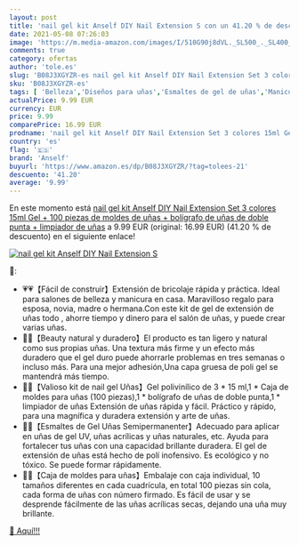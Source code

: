 ```yaml
---
layout: post
title: 'nail gel kit Anself DIY Nail Extension S con un 41.20 % de descuento'
date: 2021-05-08 07:26:03
image: 'https://m.media-amazon.com/images/I/510G90j8dVL._SL500_._SL400_.jpg'
comments: true
category: ofertas
author: 'tole.es'
slug: 'B08J3XGYZR-es nail gel kit Anself DIY Nail Extension Set 3 colores 15ml...'
sku: 'B08J3XGYZR-es'
tags: [ 'Belleza','Diseños para uñas','Esmaltes de gel de uñas','Manicura y pedicura','anself','bolígrafo', ]
actualPrice: 9.99 EUR
currency: EUR
price: 9.99
comparePrice: 16.99 EUR
prodname: 'nail gel kit Anself DIY Nail Extension Set 3 colores 15ml Gel + 100 piezas de moldes de uñas + bolígrafo de uñas de doble punta + limpiador de uñas'
country: 'es'
flag: '🇪🇸'
brand: 'Anself'
buyurl: 'https://www.amazon.es/dp/B08J3XGYZR/?tag=tolees-21'
descuento: '41.20'
average: '9.99'
---
```


En este momento está [nail gel kit Anself DIY Nail Extension Set 3 colores 15ml Gel + 100 piezas de moldes de uñas + bolígrafo de uñas de doble punta + limpiador de uñas](https://www.amazon.es/dp/B08J3XGYZR/?tag=tolees-21) a 9.99 EUR (original: 16.99 EUR) (41.20 %  de descuento) en el siguiente enlace!

[![nail gel kit Anself DIY Nail Extension S](https://m.media-amazon.com/images/I/510G90j8dVL._SL500_._SL400_.jpg)](https://www.amazon.es/dp/B08J3XGYZR/?tag=tolees-21)

🔎:

- 💗💗【Fácil de construir】Extensión de bricolaje rápida y práctica. Ideal para salones de belleza y manicura en casa. Maravilloso regalo para esposa, novia, madre o hermana.Con este kit de gel de extensión de uñas todo , ahorre tiempo y dinero para el salón de uñas, y puede crear varias uñas.
- 🌸🌸【Beauty natural y duradero】El producto es tan ligero y natural como sus propias uñas. Una textura más firme y un efecto más duradero que el gel duro puede ahorrarle problemas en tres semanas o incluso más. Para una mejor adhesión,Una capa gruesa de poli gel se mantendrá más tiempo.
- 🌈🌈【Valioso kit de nail gel Uñas】Gel polivinílico de 3 * 15 ml,1 * Caja de moldes para uñas (100 piezas),1 * bolígrafo de uñas de doble punta,1 * limpiador de uñas Extensión de uñas rápida y fácil. Práctico y rápido, para una magnífica y duradera extensión y arte de uñas.
- 💙💙【Esmaltes de Gel Uñas Semipermanenter】Adecuado para aplicar en uñas de gel UV, uñas acrílicas y uñas naturales, etc. Ayuda para fortalecer tus uñas con una capacidad brillante duradera. El gel de extensión de uñas está hecho de polí inofensivo. Es ecológico y no tóxico. Se puede formar rápidamente.
- 🌟🌟【Caja de moldes para uñas】Embalaje con caja individual, 10 tamaños diferentes en cada cuadrícula, en total 100 piezas sin cola, cada forma de uñas con número firmado. Es fácil de usar y se desprende fácilmente de las uñas acrílicas secas, dejando una uña muy brillante.

[🛒 Aquí!!!](https://www.amazon.es/dp/B08J3XGYZR/?tag=tolees-21)
